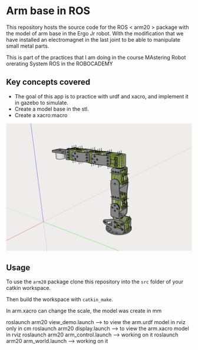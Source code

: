 # Arm base in ROS #

This repository hosts the source code for the ROS < arm20 > package with the model of arm base in the Ergo Jr robot. With the modification that we have installed an electromagnet in the last joint to be able to manipulate small metal parts.

This is part of the practices that I am doing in the course MAstering Robot orerating System ROS in the ROBOCADEMY


## Key concepts covered ##
- The goal of this app is to practice with urdf and xacro, and implement it in gazebo to simulate.
- Create a model base in the stl.
- Create a xacro:macro


![image info](./arm20/pictures/model.png)



## Usage ## 


To use the `arm20` package clone this repository into the `src` folder of your catkin workspace.

Then build the workspace with `catkin_make`.


In arm.xacro can change the scale, the model was create in mm

roslaunch arm20 view_demo.launch --> to view the arm.urdf model in rviz only in cm
roslaunch arm20 display.launch   --> to view the arm.xacro model in rviz
roslaunch arm20 arm_control.launch --> working on it
roslaunch arm20 arm_world.launch  --> working on it 



